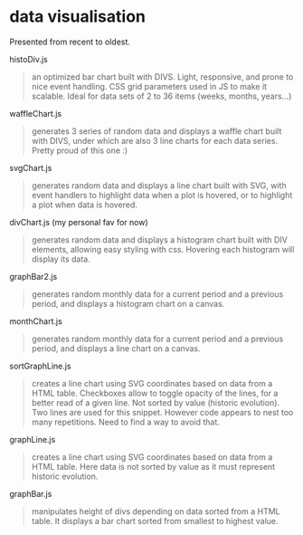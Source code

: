 # data visualisation
Presented from recent to oldest.

histoDiv.js
> an optimized bar chart built with DIVS. Light, responsive, and prone to nice event handling. CSS grid parameters used in JS to make it scalable. Ideal for data sets of 2 to 36 items (weeks, months, years...)

waffleChart.js
> generates 3 series of random data and displays a waffle chart built with DIVS, under which are also 3 line charts for each data series. Pretty proud of this one :)

svgChart.js
> generates random data and displays a line chart built with SVG, with event handlers to highlight data when a plot is hovered, or to highlight a plot when data is hovered.

divChart.js (my personal fav for now)
> generates random data and displays a histogram chart built with DIV elements, allowing easy styling with css. Hovering each histogram will display its data.

graphBar2.js
> generates random monthly data for a current period and a previous period, and displays a histogram chart on a canvas.

monthChart.js
> generates random monthly data for a current period and a previous period, and displays a line chart on a canvas.

sortGraphLine.js
> creates a line chart using SVG coordinates based on data from a HTML table. Checkboxes allow to toggle opacity of the lines, for a better read of a given line. Not sorted by value (historic evolution). Two lines are used for this snippet. However code appears to nest too many repetitions. Need to find a way to avoid that.

graphLine.js
> creates a line chart using SVG coordinates based on data from a HTML table. Here data is not sorted by value as it must represent historic evolution.

graphBar.js
> manipulates height of divs depending on data sorted from a HTML table. It displays a bar chart sorted from smallest to highest value.
